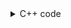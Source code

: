 <details><summary>C++ code</summary>

Runtime `52 ms` Beats `35.80%`.<br>
Memory `20.3 MB` Beats `45.91%`.

![](../../../../assets/20221223220531.png)

</details>
